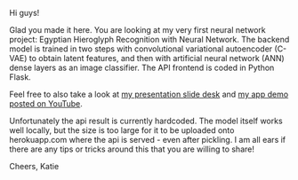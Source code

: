 Hi guys! 

Glad you made it here. You are looking at my very first neural network project: Egyptian Hieroglyph Recognition with Neural Network. The backend model is trained in two steps with convolutional variational autoencoder (C-VAE) to obtain latent features, and then with artificial neural network (ANN) dense layers as an image classifier. The API frontend is coded in Python Flask.

Feel free to also take a look at [my presentation slide desk](./Hieroglyph_Huang06292017.pdf) and [my app demo posted on YouTube](https://www.youtube.com/watch?v=LChIxAN2jVM).

Unfortunately the api result is currently hardcoded. The model itself works well locally, but the size is too large for it to be uploaded onto herokuapp.com where the api is served - even after pickling. I am all ears if there are any tips or tricks around this that you are willing to share!

Cheers,
Katie
